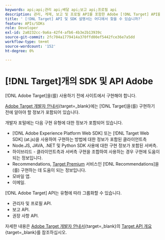 ```yaml
---
keywords: api;api;관리 api;배달 api;보고 api;프로필 api
description: 관리, 게재, 보고 및 프로필 API를 포함한 Adobe [!DNL Target] API를 찾으십시오.
title: ' [!DNL Target] API 및 SDK 설명서는 어디에서 찾을 수 있습니까?'
feature: APIs/SDKs
role: Developer
exl-id: 2a0232cc-9a6a-42f4-afb6-4b3e2b13939c
source-git-commit: 2fc704a1779414a370ffd00ef5442fce36e7a5dd
workflow-type: tm+mt
source-wordcount: '152'
ht-degree: 0%

---
```


# [!DNL Target]개의 SDK 및 API Adobe

[!DNL Adobe Target]을(를) 사용하기 전에 사이트에서 구현해야 합니다.

[Adobe Target 개발자 안내서](https://experienceleague.adobe.com/docs/target-dev/developer/overview.html){target=_blank}에는 [!DNL Target]을(를) 구현하기 전에 알아야 할 정보가 포함되어 있습니다.

개발자 포털에는 다음 구현 유형에 대한 정보가 포함되어 있습니다.

* [!DNL Adobe Experience Platform Web SDK] 또는 [!DNL Target Web SDK] (at.js)을 사용하여 구현하는 방법에 대한 정보가 포함된 클라이언트측
* Node.JS, JAVA, .NET 및 Python SDK 사용에 대한 구현 정보가 포함된 서버측.
* 하이브리드 - 클라이언트측과 서버측 구현을 조합하여 사용하는 경우 구현에 도움이 되는 정보입니다.
* Recommendations, [Target Premium](/help/main/c-intro/intro.md#premium) 서비스인 [!DNL Recommendations]을(를) 구현하는 데 도움이 되는 정보입니다.
* 모바일 앱.
* 이메일.

[!DNL Adobe Target] API는 유형에 따라 그룹화할 수 있습니다.

* 관리자 및 프로필 API.
* 보고 API.
* 권장 사항 API.

자세한 내용은 [Adobe Target 개발자 안내서](https://experienceleague.adobe.com/docs/target-dev/developer/overview.html?lang=en){target=_blank}의 [Target API 개요](https://experienceleague.adobe.com/docs/target-dev/developer/implementation/before-implement/considerations-before-you-implement-target.html){target=_blank}를 참조하십시오.

